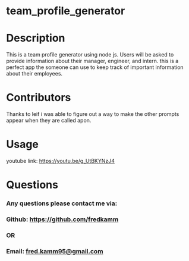   # team_profile_generator

  ##  
  ### 

  # Description

  This is a team profile generator using node js. Users will be asked to provide information about their manager, engineer, and intern. this is a perfect app the someone can use to keep track of important information about their employees.

  # Contributors

  Thanks to leif i was able to figure out a way to make the other prompts appear when they are called apon.

  # Usage
  youtube link: https://youtu.be/g_UtBKYNzJ4

  # Questions

  ### Any questions please contact me via:
  ### Github: https://github.com/fredkamm
  ### OR
  ### Email: fred.kamm95@gmail.com

